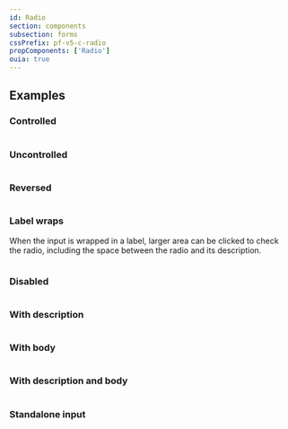 ```yaml
---
id: Radio
section: components
subsection: forms
cssPrefix: pf-v5-c-radio
propComponents: ['Radio']
ouia: true
---
```


## Examples

### Controlled

```ts file="./RadioControlled.tsx"

```

### Uncontrolled

```ts file="./RadioUncontrolled.tsx"

```

### Reversed

```ts file="./RadioReversed.tsx"

```

### Label wraps

When the input is wrapped in a label, larger area can be clicked to check the radio, including the space between the radio and its description.

```ts file="./RadioLabelWraps.tsx"

```

### Disabled

```ts file="./RadioDisabled.tsx"

```

### With description

```ts file="./RadioWithDescription.tsx"

```

### With body

```ts file="./RadioWithBody.tsx"

```

### With description and body

```ts file="./RadioWithDescriptionAndBody.tsx"

```

### Standalone input

```ts file="./RadioStandaloneInput.tsx"

```
